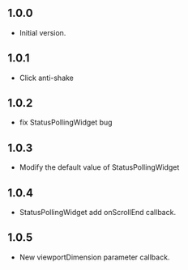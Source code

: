 ## 1.0.0

- Initial version.

## 1.0.1

- Click anti-shake

## 1.0.2

- fix StatusPollingWidget bug

## 1.0.3

- Modify the default value of StatusPollingWidget

## 1.0.4

- StatusPollingWidget add onScrollEnd callback.

## 1.0.5

- New viewportDimension parameter callback.